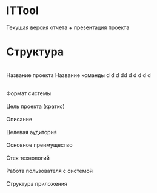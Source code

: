 # ITTool
Текущая версия отчета + презентация проекта

# Структура

</br>
Название проекта
Название команды
d
d
d
dd
d
d
d
d
d

</br> Формат системы </br>
<br> Цель проекта (кратко) </br>
<br> Описание </br>
<br> Целевая аудитория </br>
<br> Основное преимущество </br>
<br> Стек технологий </br>
<br> Работа пользователя с системой </br>
<br> Структура приложения </br>
